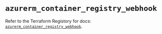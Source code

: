 # `azurerm_container_registry_webhook`

Refer to the Terraform Registory for docs: [`azurerm_container_registry_webhook`](https://registry.terraform.io/providers/hashicorp/azurerm/3.65.0/docs/resources/container_registry_webhook).
